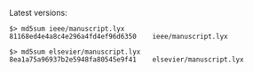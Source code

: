 Latest versions:

    $> md5sum ieee/manuscript.lyx
    81168ed4e4a8c4e296a4fd4ef96d6350    ieee/manuscript.lyx

    $> md5sum elsevier/manuscript.lyx
    8ea1a75a96937b2e5948fa80545e9f41    elsevier/manuscript.lyx

